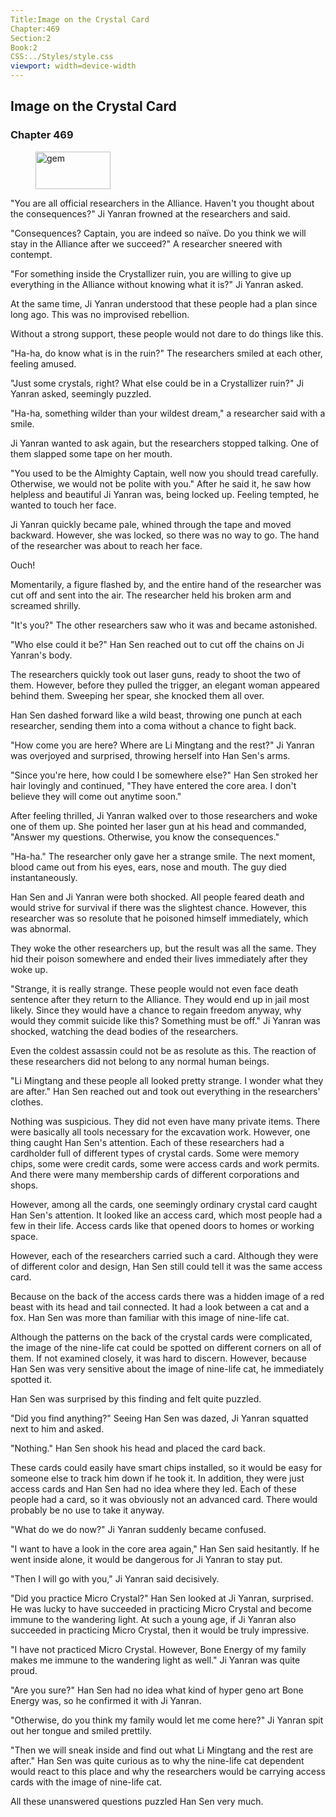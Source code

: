 ```yaml
---
Title:Image on the Crystal Card 
Chapter:469 
Section:2 
Book:2 
CSS:../Styles/style.css 
viewport: width=device-width
---
```

  
## Image on the Crystal Card
### Chapter 469
  
<figure>
	<img src="../Images/gem.gif" alt="gem" id="gem" width="120" height="60" />
</figure>
  

  
"You are all official researchers in the Alliance. Haven't you thought about the consequences?" Ji Yanran frowned at the researchers and said.

"Consequences? Captain, you are indeed so naïve. Do you think we will stay in the Alliance after we succeed?" A researcher sneered with contempt.

"For something inside the Crystallizer ruin, you are willing to give up everything in the Alliance without knowing what it is?" Ji Yanran asked.

At the same time, Ji Yanran understood that these people had a plan since long ago. This was no improvised rebellion.

Without a strong support, these people would not dare to do things like this.

"Ha-ha, do know what is in the ruin?" The researchers smiled at each other, feeling amused.

"Just some crystals, right? What else could be in a Crystallizer ruin?" Ji Yanran asked, seemingly puzzled.

"Ha-ha, something wilder than your wildest dream," a researcher said with a smile.

Ji Yanran wanted to ask again, but the researchers stopped talking. One of them slapped some tape on her mouth.

"You used to be the Almighty Captain, well now you should tread carefully. Otherwise, we would not be polite with you." After he said it, he saw how helpless and beautiful Ji Yanran was, being locked up. Feeling tempted, he wanted to touch her face.

Ji Yanran quickly became pale, whined through the tape and moved backward. However, she was locked, so there was no way to go. The hand of the researcher was about to reach her face.

Ouch!

Momentarily, a figure flashed by, and the entire hand of the researcher was cut off and sent into the air. The researcher held his broken arm and screamed shrilly.

"It's you?" The other researchers saw who it was and became astonished.

"Who else could it be?" Han Sen reached out to cut off the chains on Ji Yanran's body.

The researchers quickly took out laser guns, ready to shoot the two of them. However, before they pulled the trigger, an elegant woman appeared behind them. Sweeping her spear, she knocked them all over.

Han Sen dashed forward like a wild beast, throwing one punch at each researcher, sending them into a coma without a chance to fight back.

"How come you are here? Where are Li Mingtang and the rest?" Ji Yanran was overjoyed and surprised, throwing herself into Han Sen's arms.

"Since you're here, how could I be somewhere else?" Han Sen stroked her hair lovingly and continued, "They have entered the core area. I don't believe they will come out anytime soon."

After feeling thrilled, Ji Yanran walked over to those researchers and woke one of them up. She pointed her laser gun at his head and commanded, "Answer my questions. Otherwise, you know the consequences."

"Ha-ha." The researcher only gave her a strange smile. The next moment, blood came out from his eyes, ears, nose and mouth. The guy died instantaneously.

Han Sen and Ji Yanran were both shocked. All people feared death and would strive for survival if there was the slightest chance. However, this researcher was so resolute that he poisoned himself immediately, which was abnormal.

They woke the other researchers up, but the result was all the same. They hid their poison somewhere and ended their lives immediately after they woke up.

"Strange, it is really strange. These people would not even face death sentence after they return to the Alliance. They would end up in jail most likely. Since they would have a chance to regain freedom anyway, why would they commit suicide like this? Something must be off." Ji Yanran was shocked, watching the dead bodies of the researchers.

Even the coldest assassin could not be as resolute as this. The reaction of these researchers did not belong to any normal human beings.

"Li Mingtang and these people all looked pretty strange. I wonder what they are after." Han Sen reached out and took out everything in the researchers' clothes.

Nothing was suspicious. They did not even have many private items. There were basically all tools necessary for the excavation work. However, one thing caught Han Sen's attention. Each of these researchers had a cardholder full of different types of crystal cards. Some were memory chips, some were credit cards, some were access cards and work permits. And there were many membership cards of different corporations and shops.

However, among all the cards, one seemingly ordinary crystal card caught Han Sen's attention. It looked like an access card, which most people had a few in their life. Access cards like that opened doors to homes or working space.

However, each of the researchers carried such a card. Although they were of different color and design, Han Sen still could tell it was the same access card.

Because on the back of the access cards there was a hidden image of a red beast with its head and tail connected. It had a look between a cat and a fox. Han Sen was more than familiar with this image of nine-life cat.

Although the patterns on the back of the crystal cards were complicated, the image of the nine-life cat could be spotted on different corners on all of them. If not examined closely, it was hard to discern. However, because Han Sen was very sensitive about the image of nine-life cat, he immediately spotted it.

Han Sen was surprised by this finding and felt quite puzzled.

"Did you find anything?" Seeing Han Sen was dazed, Ji Yanran squatted next to him and asked.

"Nothing." Han Sen shook his head and placed the card back.

These cards could easily have smart chips installed, so it would be easy for someone else to track him down if he took it. In addition, they were just access cards and Han Sen had no idea where they led. Each of these people had a card, so it was obviously not an advanced card. There would probably be no use to take it anyway.

"What do we do now?" Ji Yanran suddenly became confused.

"I want to have a look in the core area again," Han Sen said hesitantly. If he went inside alone, it would be dangerous for Ji Yanran to stay put.

"Then I will go with you," Ji Yanran said decisively.

"Did you practice Micro Crystal?" Han Sen looked at Ji Yanran, surprised. He was lucky to have succeeded in practicing Micro Crystal and become immune to the wandering light. At such a young age, if Ji Yanran also succeeded in practicing Micro Crystal, then it would be truly impressive.

"I have not practiced Micro Crystal. However, Bone Energy of my family makes me immune to the wandering light as well." Ji Yanran was quite proud.

"Are you sure?" Han Sen had no idea what kind of hyper geno art Bone Energy was, so he confirmed it with Ji Yanran.

"Otherwise, do you think my family would let me come here?" Ji Yanran spit out her tongue and smiled prettily.

"Then we will sneak inside and find out what Li Mingtang and the rest are after." Han Sen was quite curious as to why the nine-life cat dependent would react to this place and why the researchers would be carrying access cards with the image of nine-life cat.

All these unanswered questions puzzled Han Sen very much.